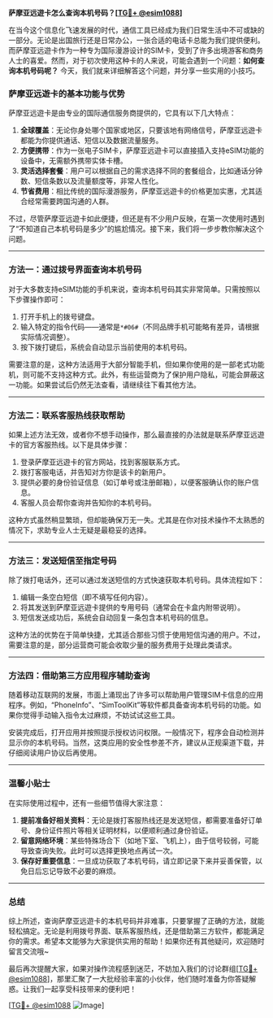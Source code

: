 **萨摩亚远遊卡怎么查询本机号码？[[TG💪+ @esim1088](https://t.me/s/esim1088)]**

在当今这个信息化飞速发展的时代，通信工具已经成为我们日常生活中不可或缺的一部分。无论是出国旅行还是日常办公，一张合适的电话卡总能为我们提供便利。而萨摩亚远遊卡作为一种专为国际漫游设计的SIM卡，受到了许多出境游客和商务人士的喜爱。然而，对于初次使用这种卡的人来说，可能会遇到一个问题：**如何查询本机号码呢？** 今天，我们就来详细解答这个问题，并分享一些实用的小技巧。

### 萨摩亚远遊卡的基本功能与优势

萨摩亚远遊卡是由专业的国际通信服务商提供的，它具有以下几大特点：

1. **全球覆盖**：无论你身处哪个国家或地区，只要该地有网络信号，萨摩亚远遊卡都能为你提供通话、短信以及数据流量服务。
2. **方便携带**：作为一张电子SIM卡，萨摩亚远遊卡可以直接插入支持eSIM功能的设备中，无需额外携带实体卡槽。
3. **灵活选择套餐**：用户可以根据自己的需求选择不同的套餐组合，比如通话分钟数、短信条数以及流量额度等，非常人性化。
4. **节省费用**：相比传统的国际漫游服务，萨摩亚远遊卡的价格更加实惠，尤其适合经常需要跨国沟通的人群。

不过，尽管萨摩亚远遊卡如此便捷，但还是有不少用户反映，在第一次使用时遇到了“不知道自己本机号码是多少”的尴尬情况。接下来，我们将一步步教你解决这个问题。

---

### 方法一：通过拨号界面查询本机号码

对于大多数支持eSIM功能的手机来说，查询本机号码其实非常简单。只需按照以下步骤操作即可：

1. 打开手机上的拨号键盘。
2. 输入特定的指令代码——通常是`*#06#`（不同品牌手机可能略有差异，请根据实际情况调整）。
3. 按下拨打键后，系统会自动显示当前使用的本机号码。

需要注意的是，这种方法适用于大部分智能手机，但如果你使用的是一部老式功能机，则可能不支持这种方式。此外，有些运营商为了保护用户隐私，可能会屏蔽这一功能。如果尝试后仍然无法查看，请继续往下看其他方法。

---

### 方法二：联系客服热线获取帮助

如果上述方法无效，或者你不想手动操作，那么最直接的办法就是联系萨摩亚远遊卡的官方客服热线。以下是具体步骤：

1. 登录萨摩亚远遊卡的官方网站，找到客服联系方式。
2. 拨打客服电话，并告知对方你是该卡的新用户。
3. 提供必要的身份验证信息（如订单号或注册邮箱），以便客服确认你的账户信息。
4. 客服人员会帮你查询并告知你的本机号码。

这种方式虽然稍显繁琐，但却能确保万无一失。尤其是在你对技术操作不太熟悉的情况下，求助专业人士无疑是最稳妥的选择。

---

### 方法三：发送短信至指定号码

除了拨打电话外，还可以通过发送短信的方式快速获取本机号码。具体流程如下：

1. 编辑一条空白短信（即不填写任何内容）。
2. 将其发送到萨摩亚远遊卡提供的专用号码（通常会在卡盒内附带说明）。
3. 短信发送成功后，系统会自动回复一条包含本机号码的信息。

这种方法的优势在于简单快捷，尤其适合那些习惯于使用短信沟通的用户。不过，需要注意的是，部分运营商可能会收取少量的服务费用于处理此类请求。

---

### 方法四：借助第三方应用程序辅助查询

随着移动互联网的发展，市面上涌现出了许多可以帮助用户管理SIM卡信息的应用程序。例如，“PhoneInfo”、“SimToolKit”等软件都具备查询本机号码的功能。如果你觉得手动输入指令太过麻烦，不妨试试这些工具。

安装完成后，打开应用并按照提示授权访问权限。一般情况下，程序会自动检测并显示你的本机号码。当然，这类应用的安全性参差不齐，建议从正规渠道下载，并仔细阅读用户协议后再使用。

---

### 温馨小贴士

在实际使用过程中，还有一些细节值得大家注意：

1. **提前准备好相关资料**：无论是拨打客服热线还是发送短信，都需要准备好订单号、身份证件照片等相关证明材料，以便顺利通过身份验证。
2. **留意网络环境**：某些特殊场合下（如地下室、飞机上），由于信号较弱，可能导致查询失败。此时可以选择更换地点再试一次。
3. **保存好重要信息**：一旦成功获取了本机号码，请立即记录下来并妥善保管，以免日后忘记导致不必要的麻烦。

---

### 总结

综上所述，查询萨摩亚远遊卡的本机号码并非难事，只要掌握了正确的方法，就能轻松搞定。无论是利用拨号界面、联系客服热线，还是借助第三方软件，都能满足你的需求。希望本文能够为大家提供实用的帮助！如果你还有其他疑问，欢迎随时留言交流哦~

最后再次提醒大家，如果对操作流程感到迷茫，不妨加入我们的讨论群组[[TG💪+ @esim1088](https://t.me/s/esim1088)]，那里汇聚了一大批经验丰富的小伙伴，他们随时准备为你答疑解惑。让我们一起享受科技带来的便利吧！

[[TG💪+ @esim1088](https://t.me/s/esim1088) ![Image](https://i.postimg.cc/4NQfJmqS/Snipaste-2025-05-13-00-14-12.png)]
